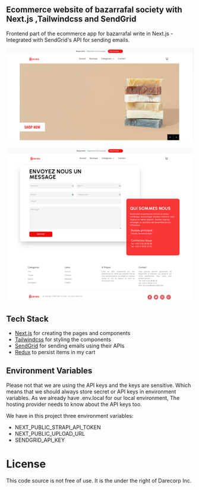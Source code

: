 ## Ecommerce  website of bazarrafal society with Next.js ,Tailwindcss and SendGrid

Frontend part of the ecommerce app for bazarrafal write in Next.js - Integrated with SendGrid's API for sending emails.

![Homepage](./screenshot.png)

![ContactPage](./contact-screen.png)


## Tech Stack

- [Next.js](https://nextjs.org) for creating the pages and components
- [Tailwindcss](https://tailwindcss.com) for styling the components
- [SendGrid](https://sendgrid.com) for sending emails using their APIs
- [Redux](https://redux-toolkit.js.org/) to persist items in my cart

## Environment Variables

Please not that we are using the API keys and the keys are sensitive. Which means that we should always store secret or API keys in environment variables. As we already have .env.local for our local environment, The hosting provider needs to know about the API keys too.

We have in this project three environment variables:
- NEXT_PUBLIC_STRAPI_API_TOKEN
- NEXT_PUBLIC_UPLOAD_URL
- SENDGRID_API_KEY

# License

This code source is not free of use. It is the under the right of Darecorp Inc.
